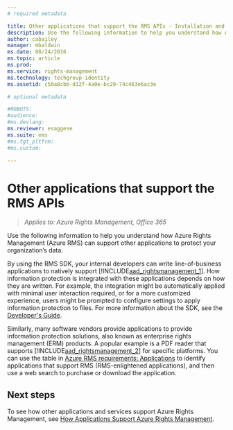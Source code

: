 ```yaml
---
# required metadata

title: Other applications that support the RMS APIs - Installation and configuration | Azure RMS
description: Use the following information to help you understand how Azure Rights Management (Azure RMS) can support other applications to protect your organization's data.
author: cabailey
manager: mbaldwin
ms.date: 08/24/2016
ms.topic: article
ms.prod:
ms.service: rights-management
ms.technology: techgroup-identity
ms.assetid: c50a8cbb-d12f-4a0e-bc29-74c463e6ac3e

# optional metadata

#ROBOTS:
#audience:
#ms.devlang:
ms.reviewer: esaggese
ms.suite: ems
#ms.tgt_pltfrm:
#ms.custom:

---
```


# Other applications that support the RMS APIs

>*Applies to: Azure Rights Management, Office 365*

Use the following information to help you understand how Azure Rights Management (Azure RMS) can support other applications to protect your organization’s data.

By using the RMS SDK, your internal developers can write line-of-business applications to natively support [!INCLUDE[aad_rightsmanagement_1](../includes/aad_rightsmanagement_1_md.md)]. How information protection is integrated with these applications depends on how they are written. For example, the integration might be automatically applied with minimal user interaction required, or for a more customized experience, users might be prompted to configure settings to apply information protection to files. For more information about the SDK, see the [Developer's Guide](../develop/developers-guide.md).

Similarly, many software vendors provide applications to provide  information protection solutions, also known as enterprise rights management (ERM) products. A popular example is a PDF reader that supports [!INCLUDE[aad_rightsmanagement_2](../includes/aad_rightsmanagement_2_md.md)] for specific platforms. You can use the table in [Azure RMS requirements: Applications](../get-started/requirements-applications.md) to identify applications that support RMS (RMS-enlightened applications), and then use a web search to purchase or download the application.

## Next steps

To see how other applications and services support Azure Rights Management, see [How Applications Support Azure Rights Management](applications-support.md).